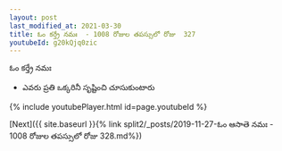 ```yaml
---
layout: post
last_modified_at: 2021-03-30
title: ఓం కర్త్రే నమః  - 1008 రోజుల తపస్సులో రోజు  327
youtubeId: g20kQjq0zic
---
```

 
 
 ఓం కర్త్రే నమః  
 
 -  ఎవరు ప్రతి ఒక్కరినీ సృష్టించి చూసుకుంటారు 
 
  
 
  
 
 
 
 
 
 


{% include youtubePlayer.html id=page.youtubeId %}
 
[Next]({{ site.baseurl }}{% link  split2/_posts/2019-11-27-ఓం ఆసాతె నమః  - 1008 రోజుల తపస్సులో రోజు  328.md%})
 
